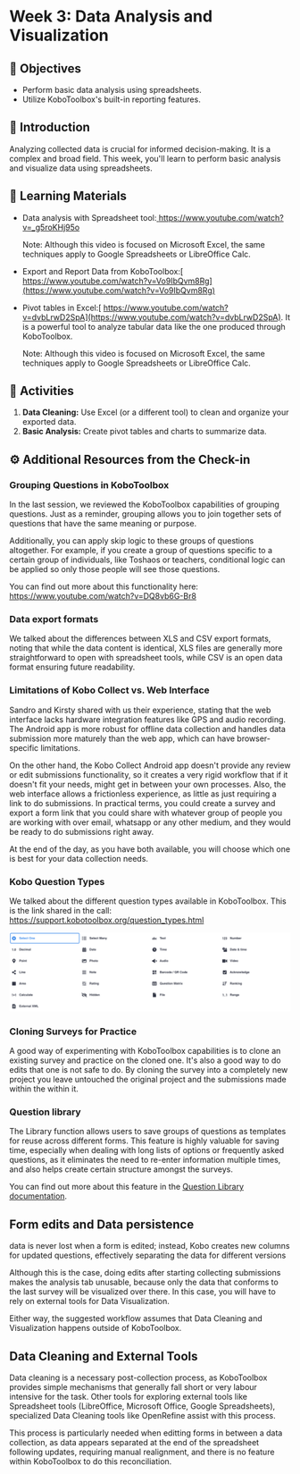 # Week 3: Data Analysis and Visualization

## **🎯 Objectives**

* Perform basic data analysis using spreadsheets.
* Utilize KoboToolbox's built-in reporting features.

## **📘 Introduction**

Analyzing collected data is crucial for informed decision-making. It is a complex and broad field. This week, you'll learn to perform basic analysis and visualize data using spreadsheets.

## **📄 Learning Materials**

* Data analysis with Spreadsheet tool:[ https://www.youtube.com/watch?v=_g5roKHj95o ](https://www.youtube.com/watch?v=_g5roKHj95o)
  
  Note: Although this video is focused on Microsoft Excel, the same techniques apply to Google Spreadsheets or LibreOffice Calc.
* Export and Report Data from KoboToolbox:[ https://www.youtube.com/watch?v=Vo9IbQvm8Rg](https://www.youtube.com/watch?v=Vo9IbQvm8Rg)
* Pivot tables in Excel:[ https://www.youtube.com/watch?v=dvbLrwD2SpA](https://www.youtube.com/watch?v=dvbLrwD2SpA). It is a powerful tool to analyze tabular data like the one produced through KoboToolbox.

  Note: Although this video is focused on Microsoft Excel, the same techniques apply to Google Spreadsheets or LibreOffice Calc.

## **📝 Activities**

1. **Data Cleaning:** Use Excel (or a different tool) to clean and organize your exported data.
2. **Basic Analysis:** Create pivot tables and charts to summarize data.

## **⚙️ Additional Resources from the Check-in**

### **Grouping Questions in KoboToolbox**

In the last session, we reviewed the KoboToolbox capabilities of grouping questions. Just as a reminder, grouping allows you to join together sets of questions that have the same meaning or purpose.

Additionally, you can apply skip logic to these groups of questions altogether. For example, if you create a group of questions specific to a certain group of individuals, like Toshaos or teachers, conditional logic can be applied so only those people will see those questions.

You can find out more about this functionality here: https://www.youtube.com/watch?v=DQ8vb6G-Br8

### **Data export formats**

We talked about the differences between XLS and CSV export formats, noting that while the data content is identical, XLS files are generally more straightforward to open with spreadsheet tools, while CSV is an open data format ensuring future readability.

### **Limitations of Kobo Collect vs. Web Interface**

Sandro and Kirsty shared with us their experience, stating that the web interface lacks hardware integration features like GPS and audio recording. The Android app is more robust for offline data collection and handles data submission more maturely than the web app, which can have browser-specific limitations.

On the other hand, the Kobo Collect Android app doesn't provide any review or edit submissions functionality, so it creates a very rigid workflow that if it doesn't fit your needs, might get in between your own processes.
Also, the web interface allows a frictionless experience, as little as just requiring a link to do submissions.
In practical terms, you could create a survey and export a form link that you could share with whatever group of people you are working with over email, whatsapp or any other medium, and they would be ready to do submissions right away.

At the end of the day, as you have both available, you will choose which one is best for your data collection needs.

### **Kobo Question Types**

We talked about the different question types available in KoboToolbox.
This is the link shared in the call: https://support.kobotoolbox.org/question_types.html

![Question types](img/question-types.png)

### **Cloning Surveys for Practice**

A good way of experimenting with KoboToolbox capabilities is to clone an existing survey and practice on the cloned one. It's also a good way to do edits that one is not safe to do. By cloning the survey into a completely new project  you leave untouched the original project and the submissions made within the within it.

### **Question library**

The Library function allows users to save groups of questions as templates for reuse across different forms. This feature is highly valuable for saving time, especially when dealing with long lists of options or frequently asked questions, as it eliminates the need to re-enter information multiple times, and also helps create certain structure amongst the surveys.

You can find out more about this feature in the [Question Library documentation](https://support.kobotoolbox.org/question_library.html).

## **Form edits and Data persistence**

 data is never lost when a form is edited; instead, Kobo creates new columns for updated questions, effectively separating the data for different versions

 Although this is the case, doing edits after starting collecting submissions makes the analysis tab unusable, because only the data that conforms to the last survey will be visualized over there. In this case, you will have to rely on external tools for Data Visualization.

 Either way, the suggested workflow assumes that Data Cleaning and Visualization happens outside of KoboToolbox.

## **Data Cleaning and External Tools**

Data cleaning is a necessary post-collection process, as KoboToolbox provides simple mechanisms that generally fall short or very labour intensive for the task. 
Other tools for exploring external tools like Spreadsheet tools (LibreOffice, Microsoft Office, Google Spreadsheets), specialized Data Cleaning tools like OpenRefine assist with this process.

This process is particularly needed when editting forms in between a data collection, as data appears separated at the end of the spreadsheet following updates, requiring manual realignment, and there is no feature within KoboToolbox to do this reconciliation.